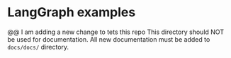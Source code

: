 # LangGraph examples

@@ I am adding a new change to tets this repo
This directory should NOT be used for documentation. All new documentation must be added to `docs/docs/` directory.

